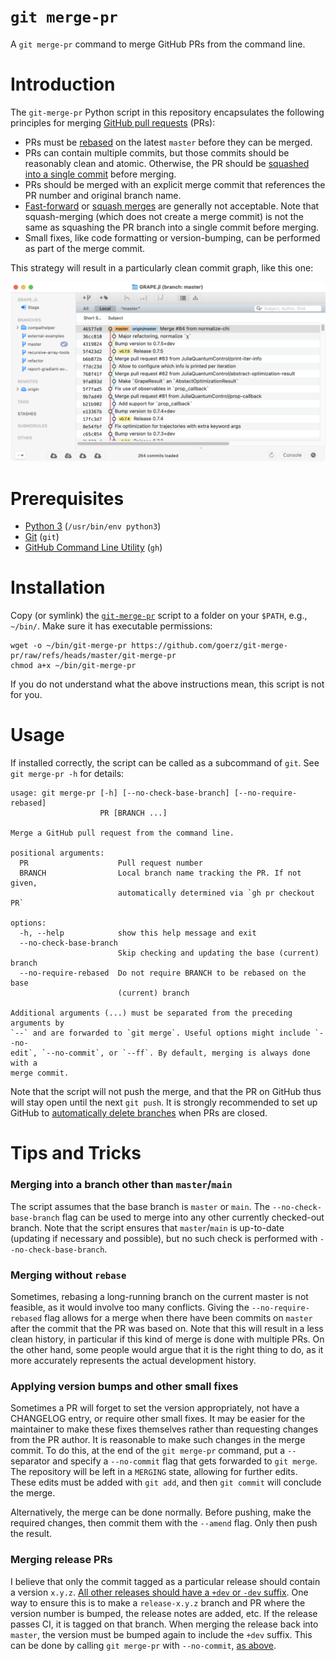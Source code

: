 # `git merge-pr`

A `git merge-pr` command to merge GitHub PRs from the command line.

# Introduction

The `git-merge-pr` Python script in this repository encapsulates the following principles for merging [GitHub pull requests](https://docs.github.com/en/pull-requests/collaborating-with-pull-requests/proposing-changes-to-your-work-with-pull-requests/about-pull-requests) (PRs):

* PRs must be [rebased](https://git-scm.com/book/en/v2/Git-Branching-Rebasing) on the latest `master` before they can be merged.
* PRs can contain multiple commits, but those commits should be reasonably clean and atomic. Otherwise, the PR should be [squashed into a single commit](https://stackoverflow.com/questions/5189560/how-do-i-squash-my-last-n-commits-together) before merging.
* PRs should be merged with an explicit merge commit that references the PR number and original branch name.
* [Fast-forward](https://docs.github.com/en/pull-requests/collaborating-with-pull-requests/incorporating-changes-from-a-pull-request/about-pull-request-merges#rebase-and-merge-your-commits) or [squash merges](https://docs.github.com/en/pull-requests/collaborating-with-pull-requests/incorporating-changes-from-a-pull-request/about-pull-request-merges#squash-and-merge-your-commits) are generally not acceptable. Note that squash-merging (which does not create a merge commit) is not the same as squashing the PR branch into a single commit before merging.
* Small fixes, like code formatting or version-bumping, can be performed as part of the merge commit.

This strategy will result in a particularly clean commit graph, like this one:

![Example for a clean git graph](git-graph.png)


# Prerequisites

* [Python 3](https://www.python.org) (`/usr/bin/env python3`)
* [Git](https://git-scm.com) (`git`)
* [GitHub Command Line Utility](https://cli.github.com) (`gh`)


# Installation

Copy (or symlink) the [`git-merge-pr`](https://github.com/goerz/git-merge-pr/raw/refs/heads/master/git-merge-pr) script to a folder on your `$PATH`, e.g., `~/bin/`. Make sure it has executable permissions:

```
wget -o ~/bin/git-merge-pr https://github.com/goerz/git-merge-pr/raw/refs/heads/master/git-merge-pr
chmod a+x ~/bin/git-merge-pr
```

If you do not understand what the above instructions mean, this script is not for you.


# Usage

If installed correctly, the script can be called as a subcommand of `git`. See `git merge-pr -h` for details:

```
usage: git merge-pr [-h] [--no-check-base-branch] [--no-require-rebased]
                    PR [BRANCH ...]

Merge a GitHub pull request from the command line.

positional arguments:
  PR                    Pull request number
  BRANCH                Local branch name tracking the PR. If not given,
                        automatically determined via `gh pr checkout PR`

options:
  -h, --help            show this help message and exit
  --no-check-base-branch
                        Skip checking and updating the base (current) branch
  --no-require-rebased  Do not require BRANCH to be rebased on the base
                        (current) branch

Additional arguments (...) must be separated from the preceding arguments by
`--` and are forwarded to `git merge`. Useful options might include `--no-
edit`, `--no-commit`, or `--ff`. By default, merging is always done with a
merge commit.
```

Note that the script will not push the merge, and that the PR on GitHub thus will stay open until the next `git push`. It is strongly recommended to set up GitHub to [automatically delete branches](https://docs.github.com/en/repositories/configuring-branches-and-merges-in-your-repository/configuring-pull-request-merges/managing-the-automatic-deletion-of-branches) when PRs are closed.


# Tips and Tricks

### Merging into a branch other than `master`/`main`

The script assumes that the base branch is `master` or `main`. The `--no-check-base-branch` flag can be used to merge into any other currently checked-out branch. Note that the script ensures that `master`/`main` is up-to-date (updating if necessary and possible), but no such check is performed with `--no-check-base-branch`.


### Merging without `rebase`

Sometimes, rebasing a long-running branch on the current master is not feasible, as it would involve too many conflicts. Giving the `--no-require-rebased` flag allows for a merge when there have been commits on `master` after the commit that the PR was based on. Note that this will result in a less clean history, in particular if this kind of merge is done with multiple PRs. On the other hand, some people would argue that it is the right thing to do, as it more accurately represents the actual development history.


### Applying version bumps and other small fixes

Sometimes a PR will forget to set the version appropriately, not have a CHANGELOG entry, or require other small fixes. It may be easier for the maintainer to make these fixes themselves rather than requesting changes from the PR author. It is reasonable to make such changes in the merge commit. To do this, at the end of the `git merge-pr` command, put a `--` separator and specify a `--no-commit` flag that gets forwarded to `git merge`. The repository will be left in a `MERGING` state, allowing for further edits. These edits must be added with `git add`, and then `git commit` will conclude the merge.

Alternatively, the merge can be done normally. Before pushing, make the required changes, then commit them with the `--amend` flag. Only then push the result.


### Merging release PRs

I believe that only the commit tagged as a particular release should contain a version `x.y.z`. [All other releases should have a `+dev` or `-dev` suffix](https://michaelgoerz.net/notes/inter-release-versioning-recommendations.html). One way to ensure this is to make a `release-x.y.z` branch and PR where the version number is bumped, the release notes are added, etc. If the release passes CI, it is tagged on that branch. When merging the release back into `master`, the version must be bumped again to include the `+dev` suffix. This can be done by calling `git merge-pr` with `--no-commit`, [as above](#applying-version-bumps-and-other-small-fixes).

